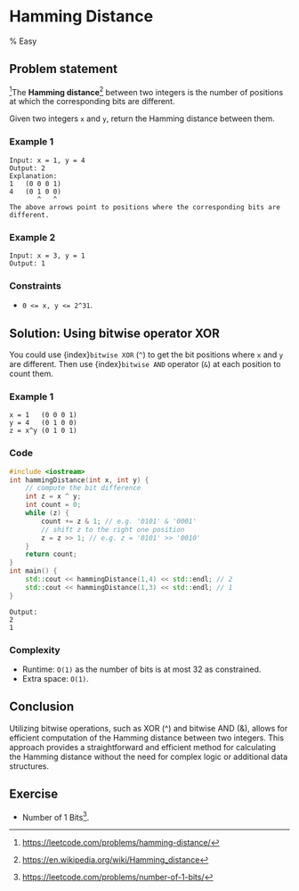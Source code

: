 # Hamming Distance
% Easy 

## Problem statement

[^url]The **Hamming distance**[^hd] between two integers is the number of positions at which the corresponding bits are different.

Given two integers `x` and `y`, return the Hamming distance between them.

[^url]: https://leetcode.com/problems/hamming-distance/

[^hd]: https://en.wikipedia.org/wiki/Hamming_distance

### Example 1
```text
Input: x = 1, y = 4
Output: 2
Explanation:
1   (0 0 0 1)
4   (0 1 0 0)
       ^   ^
The above arrows point to positions where the corresponding bits are different.
```

### Example 2
```text
Input: x = 3, y = 1
Output: 1
```
 

### Constraints

* `0 <= x, y <= 2^31`.

## Solution: Using bitwise operator XOR
You could use {index}`bitwise XOR` (`^`) to get the bit positions where `x` and `y` are different. Then use {index}`bitwise AND` operator (`&`) at each position to count them.

### Example 1
```text
x = 1   (0 0 0 1)
y = 4   (0 1 0 0)
z = x^y (0 1 0 1)
```

### Code
```cpp
#include <iostream>
int hammingDistance(int x, int y) {
    // compute the bit difference 
    int z = x ^ y;
    int count = 0;
    while (z) {
        count += z & 1; // e.g. '0101' & '0001'
        // shift z to the right one position
        z = z >> 1; // e.g. z = '0101' >> '0010'
    }
    return count;
}
int main() {
    std::cout << hammingDistance(1,4) << std::endl; // 2
    std::cout << hammingDistance(1,3) << std::endl; // 1
}
```
```text
Output:
2
1
```

### Complexity
* Runtime: `O(1)` as the number of bits is at most 32 as constrained.
* Extra space: `O(1)`.

## Conclusion

Utilizing bitwise operations, such as XOR (^) and bitwise AND (&), allows for efficient computation of the Hamming distance between two integers. This approach provides a straightforward and efficient method for calculating the Hamming distance without the need for complex logic or additional data structures.

## Exercise
- Number of 1 Bits[^ex].

[^ex]: https://leetcode.com/problems/number-of-1-bits/

